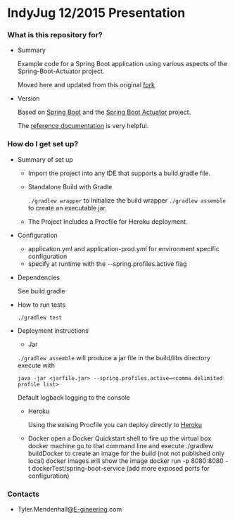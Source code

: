 # IndyJug 12/2015 Presentation #

### What is this repository for? ###

* Summary

  Example code for a Spring Boot application using various aspects of the Spring-Boot-Actuator project.

  Moved here and updated from this original [fork](https://github.com/tmendenhall/gs-actuator-service)

* Version

    Based on [Spring Boot](https://github.com/spring-projects/spring-boot)
    and the [Spring Boot Actuator](http://docs.spring.io/spring-boot/docs/current/reference/htmlsingle/#production-ready) project.

    The [reference documentation](http://docs.spring.io/spring-boot/docs/1.3.0.RELEASE/reference/html/) is very helpful.

### How do I get set up? ###

* Summary of set up
    * Import the project into any IDE that supports a build.gradle file.

    * Standalone Build with Gradle

        `./gradlew wrapper` to Initialize the build wrapper
        `./gradlew assemble` to create an executable jar.

    * The Project Includes a Procfile for Heroku deployment.

* Configuration

    * application.yml and application-prod.yml for environment specific configuration
    * specify at runtime with the --spring.profiles.active flag

* Dependencies

  See build.gradle
* How to run tests

    ```./gradlew test```

* Deployment instructions

    * Jar

    ```./gradlew assemble``` will produce a jar file in the build/libs directory
    execute with

    ```java -jar <jarfile.jar> --spring.profiles.active=<comma delimited profile list>```

    Default logback logging to the console

    * Heroku

       Using the exising Procfile you can deploy directly to [Heroku](https://devcenter.heroku.com/articles/deploying-spring-boot-apps-to-heroku)

    * Docker
        open a Docker Quickstart shell to fire up the virtual box docker machine
        go to that command line and execute ./gradlew buildDocker to create an image for the build
        (not not published only local)
        docker images will show the image
        docker run -p 8080:8080 -t dockerTest/spring-boot-service   (add more exposed ports for configuration)

### Contacts ###

* Tyler.Mendenhall@[E-gineering](http://www.e-gineering.com).com